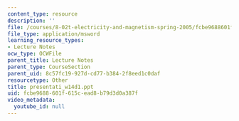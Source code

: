 ```yaml
---
content_type: resource
description: ''
file: /courses/8-02t-electricity-and-magnetism-spring-2005/fcbe9688601f615cead8b79d3d0a387f_presentati_w14d1.ppt
file_type: application/msword
learning_resource_types:
- Lecture Notes
ocw_type: OCWFile
parent_title: Lecture Notes
parent_type: CourseSection
parent_uid: 8c57fc19-927d-cd77-b384-2f8eed1c0daf
resourcetype: Other
title: presentati_w14d1.ppt
uid: fcbe9688-601f-615c-ead8-b79d3d0a387f
video_metadata:
  youtube_id: null
---
```

